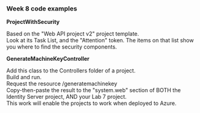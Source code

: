 ### Week 8 code examples

**ProjectWithSecurity**

Based on the "Web API project v2" project template.  
Look at its Task List, and the "Attention" token.  The items on that list show you where to find the security components.  

**GenerateMachineKeyController**

Add this class to the Controllers folder of a project.  
Build and run.  
Request the resource /generatemachinekey  
Copy-then-paste the result to the "system.web" section of BOTH the Identity Server project, AND your Lab 7 project.  
This work will enable the projects to work when deployed to Azure.  
